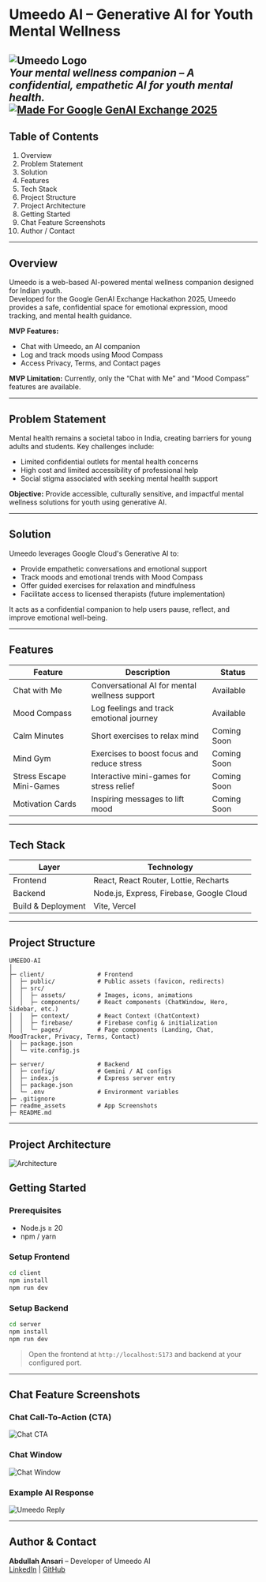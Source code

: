 # Umeedo AI – Generative AI for Youth Mental Wellness

![Umeedo Logo](./readme_assets/hero_section.png)  
*Your mental wellness companion – A confidential, empathetic AI for youth mental health.*  
[![Made For Google GenAI Exchange 2025](https://img.shields.io/badge/Made%20For%20Google%20GenAI%20Exchange%20Hackathon-2025-orange)](https://genaihackathon.withgoogle.com)
---

## Table of Contents
1. Overview  
2. Problem Statement  
3. Solution  
4. Features  
5. Tech Stack  
6. Project Structure  
7. Project Architecture  
8. Getting Started  
9. Chat Feature Screenshots  
10. Author / Contact  

---

## Overview

Umeedo is a web-based AI-powered mental wellness companion designed for Indian youth.  
Developed for the Google GenAI Exchange Hackathon 2025, Umeedo provides a safe, confidential space for emotional expression, mood tracking, and mental health guidance.

**MVP Features:**  
- Chat with Umeedo, an AI companion  
- Log and track moods using Mood Compass  
- Access Privacy, Terms, and Contact pages  

**MVP Limitation:** Currently, only the “Chat with Me” and “Mood Compass” features are available.


---

## Problem Statement

Mental health remains a societal taboo in India, creating barriers for young adults and students. Key challenges include:  
- Limited confidential outlets for mental health concerns  
- High cost and limited accessibility of professional help  
- Social stigma associated with seeking mental health support  

**Objective:** Provide accessible, culturally sensitive, and impactful mental wellness solutions for youth using generative AI.

---

## Solution

Umeedo leverages Google Cloud's Generative AI to:  
- Provide empathetic conversations and emotional support  
- Track moods and emotional trends with Mood Compass  
- Offer guided exercises for relaxation and mindfulness  
- Facilitate access to licensed therapists (future implementation)  

It acts as a confidential companion to help users pause, reflect, and improve emotional well-being.

---

## Features

| Feature | Description | Status |
|---------|-------------|--------|
| Chat with Me | Conversational AI for mental wellness support | Available |
| Mood Compass | Log feelings and track emotional journey | Available |
| Calm Minutes | Short exercises to relax mind | Coming Soon |
| Mind Gym | Exercises to boost focus and reduce stress | Coming Soon |
| Stress Escape Mini-Games | Interactive mini-games for stress relief | Coming Soon |
| Motivation Cards | Inspiring messages to lift mood | Coming Soon |

---

## Tech Stack

| Layer | Technology |
|-------|-----------|
| Frontend | React, React Router, Lottie, Recharts |
| Backend | Node.js, Express, Firebase, Google Cloud |
| Build & Deployment | Vite, Vercel |

---

## Project Structure



```
UMEEDO-AI
│
├─ client/               # Frontend
│  ├─ public/            # Public assets (favicon, redirects)
│  ├─ src/
│  │  ├─ assets/         # Images, icons, animations
│  │  ├─ components/     # React components (ChatWindow, Hero, Sidebar, etc.)
│  │  ├─ context/        # React Context (ChatContext)
│  │  ├─ firebase/       # Firebase config & initialization
│  │  └─ pages/          # Page components (Landing, Chat, MoodTracker, Privacy, Terms, Contact)
│  ├─ package.json
│  └─ vite.config.js
│
├─ server/               # Backend
│  ├─ config/            # Gemini / AI configs
│  ├─ index.js           # Express server entry
│  ├─ package.json
│  └─ .env               # Environment variables
├─ .gitignore
├─ readme_assets         # App Screenshots
├─ README.md
```

---

## Project Architecture 
![Architecture](./readme_assets/umeedo_architecture_diagram.png)

## Getting Started

### Prerequisites
- Node.js ≥ 20  
- npm / yarn  

### Setup Frontend
```bash
cd client
npm install
npm run dev
```

### Setup Backend
```bash
cd server
npm install
npm run dev
```

> Open the frontend at `http://localhost:5173` and backend at your configured port.  

---

## Chat Feature Screenshots

### Chat Call-To-Action (CTA)
![Chat CTA](./readme_assets/chat_cta.png)

### Chat Window
![Chat Window](./readme_assets/chat_window.png)

### Example AI Response
![Umeedo Reply](./readme_assets/umeedo_reply.png)

---

## Author & Contact

**Abdullah Ansari** – Developer of Umeedo AI  
[LinkedIn](https://www.linkedin.com/in/abdullahlko) | [GitHub](https://github.com/abdullahlko)

